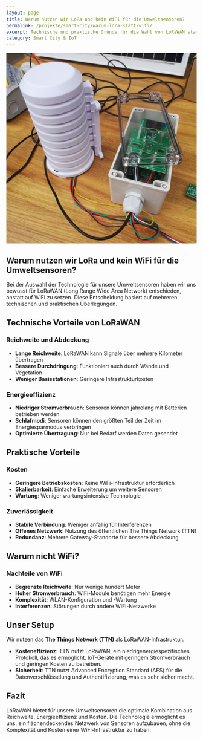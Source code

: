 ```yaml
---
layout: page
title: Warum nutzen wir LoRa und kein WiFi für die Umweltsensoren?
permalink: /projekte/smart-city/warum-lora-statt-wifi/
excerpt: Technische und praktische Gründe für die Wahl von LoRaWAN statt WiFi bei IoT-Umweltsensoren
category: Smart City & IoT
---
```


<img src="/assets/images/projekte/smart-city/lorawan-station.jpg" alt="LoRaWAN Station - Umweltsensoren" class="title-image">

## Warum nutzen wir LoRa und kein WiFi für die Umweltsensoren?

Bei der Auswahl der Technologie für unsere Umweltsensoren haben wir uns bewusst für LoRaWAN (Long Range Wide Area Network) entschieden, anstatt auf WiFi zu setzen. Diese Entscheidung basiert auf mehreren technischen und praktischen Überlegungen.

## Technische Vorteile von LoRaWAN

### Reichweite und Abdeckung
- **Lange Reichweite**: LoRaWAN kann Signale über mehrere Kilometer übertragen
- **Bessere Durchdringung**: Funktioniert auch durch Wände und Vegetation
- **Weniger Basisstationen**: Geringere Infrastrukturkosten

### Energieeffizienz
- **Niedriger Stromverbrauch**: Sensoren können jahrelang mit Batterien betrieben werden
- **Schlafmodi**: Sensoren können den größten Teil der Zeit im Energiesparmodus verbringen
- **Optimierte Übertragung**: Nur bei Bedarf werden Daten gesendet

## Praktische Vorteile

### Kosten
- **Geringere Betriebskosten**: Keine WiFi-Infrastruktur erforderlich
- **Skalierbarkeit**: Einfache Erweiterung um weitere Sensoren
- **Wartung**: Weniger wartungsintensive Technologie

### Zuverlässigkeit
- **Stabile Verbindung**: Weniger anfällig für Interferenzen
- **Offenes Netzwerk**: Nutzung des öffentlichen The Things Network (TTN)
- **Redundanz**: Mehrere Gateway-Standorte für bessere Abdeckung

## Warum nicht WiFi?

### Nachteile von WiFi
- **Begrenzte Reichweite**: Nur wenige hundert Meter
- **Hoher Stromverbrauch**: WiFi-Module benötigen mehr Energie
- **Komplexität**: WLAN-Konfiguration und -Wartung
- **Interferenzen**: Störungen durch andere WiFi-Netzwerke

## Unser Setup

Wir nutzen das **The Things Network (TTN)** als LoRaWAN-Infrastruktur:

- **Kosteneffizienz**: TTN nutzt LoRaWAN, ein niedrigenergiespezifisches Protokoll, das es ermöglicht, IoT-Geräte mit geringem Stromverbrauch und geringen Kosten zu betreiben.
- **Sicherheit**: TTN nutzt Advanced Encryption Standard (AES) für die Datenverschlüsselung und Authentifizierung, was es sehr sicher macht.

## Fazit

LoRaWAN bietet für unsere Umweltsensoren die optimale Kombination aus Reichweite, Energieeffizienz und Kosten. Die Technologie ermöglicht es uns, ein flächendeckendes Netzwerk von Sensoren aufzubauen, ohne die Komplexität und Kosten einer WiFi-Infrastruktur zu haben.
